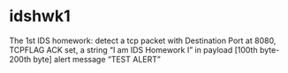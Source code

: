 # idshwk1
The 1st IDS homework:
detect a tcp packet with Destination Port at 8080, TCPFLAG ACK set, a string “I am IDS Homework I”
in payload [100th byte-200th byte]
alert message “TEST ALERT”
